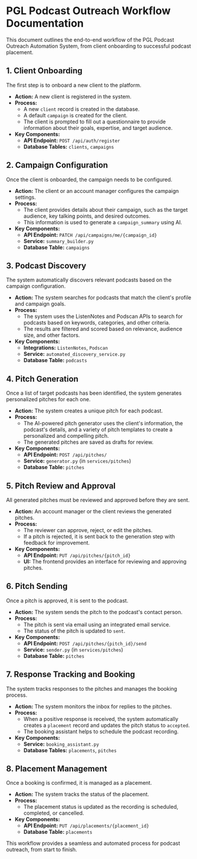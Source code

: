 
# PGL Podcast Outreach Workflow Documentation

This document outlines the end-to-end workflow of the PGL Podcast Outreach Automation System, from client onboarding to successful podcast placement.

## 1. Client Onboarding

The first step is to onboard a new client to the platform.

*   **Action:** A new client is registered in the system.
*   **Process:**
    *   A new `client` record is created in the database.
    *   A default `campaign` is created for the client.
    *   The client is prompted to fill out a questionnaire to provide information about their goals, expertise, and target audience.
*   **Key Components:**
    *   **API Endpoint:** `POST /api/auth/register`
    *   **Database Tables:** `clients`, `campaigns`

## 2. Campaign Configuration

Once the client is onboarded, the campaign needs to be configured.

*   **Action:** The client or an account manager configures the campaign settings.
*   **Process:**
    *   The client provides details about their campaign, such as the target audience, key talking points, and desired outcomes.
    *   This information is used to generate a `campaign_summary` using AI.
*   **Key Components:**
    *   **API Endpoint:** `PATCH /api/campaigns/me/{campaign_id}`
    *   **Service:** `summary_builder.py`
    *   **Database Table:** `campaigns`

## 3. Podcast Discovery

The system automatically discovers relevant podcasts based on the campaign configuration.

*   **Action:** The system searches for podcasts that match the client's profile and campaign goals.
*   **Process:**
    *   The system uses the ListenNotes and Podscan APIs to search for podcasts based on keywords, categories, and other criteria.
    *   The results are filtered and scored based on relevance, audience size, and other factors.
*   **Key Components:**
    *   **Integrations:** `ListenNotes`, `Podscan`
    *   **Service:** `automated_discovery_service.py`
    *   **Database Table:** `podcasts`

## 4. Pitch Generation

Once a list of target podcasts has been identified, the system generates personalized pitches for each one.

*   **Action:** The system creates a unique pitch for each podcast.
*   **Process:**
    *   The AI-powered pitch generator uses the client's information, the podcast's details, and a variety of pitch templates to create a personalized and compelling pitch.
    *   The generated pitches are saved as drafts for review.
*   **Key Components:**
    *   **API Endpoint:** `POST /api/pitches/`
    *   **Service:** `generator.py` (in `services/pitches`)
    *   **Database Table:** `pitches`

## 5. Pitch Review and Approval

All generated pitches must be reviewed and approved before they are sent.

*   **Action:** An account manager or the client reviews the generated pitches.
*   **Process:**
    *   The reviewer can approve, reject, or edit the pitches.
    *   If a pitch is rejected, it is sent back to the generation step with feedback for improvement.
*   **Key Components:**
    *   **API Endpoint:** `PUT /api/pitches/{pitch_id}`
    *   **UI:** The frontend provides an interface for reviewing and approving pitches.

## 6. Pitch Sending

Once a pitch is approved, it is sent to the podcast.

*   **Action:** The system sends the pitch to the podcast's contact person.
*   **Process:**
    *   The pitch is sent via email using an integrated email service.
    *   The status of the pitch is updated to `sent`.
*   **Key Components:**
    *   **API Endpoint:** `POST /api/pitches/{pitch_id}/send`
    *   **Service:** `sender.py` (in `services/pitches`)
    *   **Database Table:** `pitches`

## 7. Response Tracking and Booking

The system tracks responses to the pitches and manages the booking process.

*   **Action:** The system monitors the inbox for replies to the pitches.
*   **Process:**
    *   When a positive response is received, the system automatically creates a `placement` record and updates the pitch status to `accepted`.
    *   The booking assistant helps to schedule the podcast recording.
*   **Key Components:**
    *   **Service:** `booking_assistant.py`
    *   **Database Tables:** `placements`, `pitches`

## 8. Placement Management

Once a booking is confirmed, it is managed as a placement.

*   **Action:** The system tracks the status of the placement.
*   **Process:**
    *   The placement status is updated as the recording is scheduled, completed, or cancelled.
*   **Key Components:**
    *   **API Endpoint:** `PUT /api/placements/{placement_id}`
    *   **Database Table:** `placements`

This workflow provides a seamless and automated process for podcast outreach, from start to finish.
